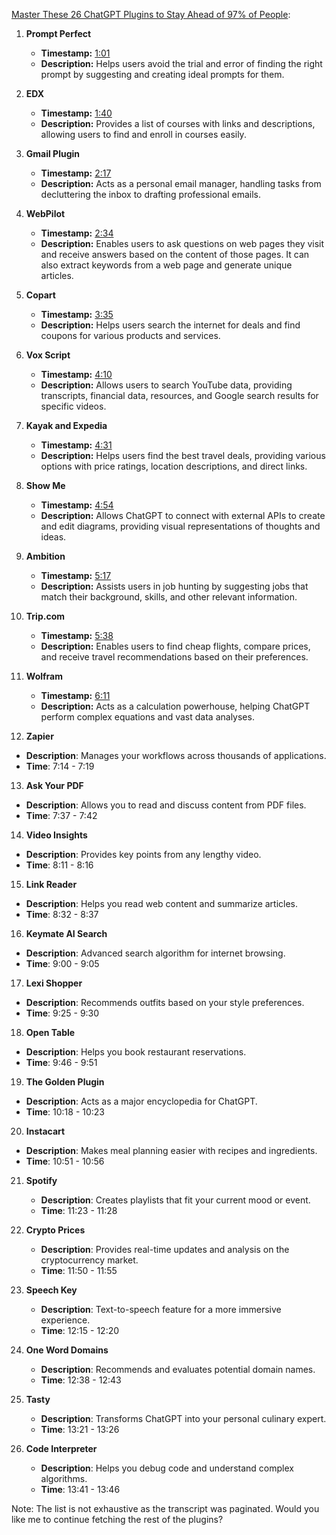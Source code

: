 [Master These 26 ChatGPT Plugins to Stay Ahead of 97% of People](https://www.youtube.com/watch?v=Pxyy2IlVyWs):

1. **Prompt Perfect** 
   - **Timestamp:** [1:01](https://www.youtube.com/watch?v=Pxyy2IlVyWs&t=61s)
   - **Description:** Helps users avoid the trial and error of finding the right prompt by suggesting and creating ideal prompts for them.
   
2. **EDX** 
   - **Timestamp:** [1:40](https://www.youtube.com/watch?v=Pxyy2IlVyWs&t=100s)
   - **Description:** Provides a list of courses with links and descriptions, allowing users to find and enroll in courses easily.
   
3. **Gmail Plugin** 
   - **Timestamp:** [2:17](https://www.youtube.com/watch?v=Pxyy2IlVyWs&t=137s)
   - **Description:** Acts as a personal email manager, handling tasks from decluttering the inbox to drafting professional emails.
   
4. **WebPilot** 
   - **Timestamp:** [2:34](https://www.youtube.com/watch?v=Pxyy2IlVyWs&t=154s)
   - **Description:** Enables users to ask questions on web pages they visit and receive answers based on the content of those pages. It can also extract keywords from a web page and generate unique articles.
   
5. **Copart** 
   - **Timestamp:** [3:35](https://www.youtube.com/watch?v=Pxyy2IlVyWs&t=215s)
   - **Description:** Helps users search the internet for deals and find coupons for various products and services.
   
6. **Vox Script** 
   - **Timestamp:** [4:10](https://www.youtube.com/watch?v=Pxyy2IlVyWs&t=250s)
   - **Description:** Allows users to search YouTube data, providing transcripts, financial data, resources, and Google search results for specific videos.
   
7. **Kayak and Expedia** 
   - **Timestamp:** [4:31](https://www.youtube.com/watch?v=Pxyy2IlVyWs&t=271s)
   - **Description:** Helps users find the best travel deals, providing various options with price ratings, location descriptions, and direct links.
   
8. **Show Me** 
   - **Timestamp:** [4:54](https://www.youtube.com/watch?v=Pxyy2IlVyWs&t=294s)
   - **Description:** Allows ChatGPT to connect with external APIs to create and edit diagrams, providing visual representations of thoughts and ideas.
   
9. **Ambition** 
   - **Timestamp:** [5:17](https://www.youtube.com/watch?v=Pxyy2IlVyWs&t=317s)
   - **Description:** Assists users in job hunting by suggesting jobs that match their background, skills, and other relevant information.
   
10. **Trip.com** 
    - **Timestamp:** [5:38](https://www.youtube.com/watch?v=Pxyy2IlVyWs&t=338s)
    - **Description:** Enables users to find cheap flights, compare prices, and receive travel recommendations based on their preferences.
    
11. **Wolfram** 
    - **Timestamp:** [6:11](https://www.youtube.com/watch?v=Pxyy2IlVyWs&t=371s)
    - **Description:** Acts as a calculation powerhouse, helping ChatGPT perform complex equations and vast data analyses.
    
12. **Zapier**
   - **Description**: Manages your workflows across thousands of applications.
   - **Time**: 7:14 - 7:19

13. **Ask Your PDF**
   - **Description**: Allows you to read and discuss content from PDF files.
   - **Time**: 7:37 - 7:42

14. **Video Insights**
   - **Description**: Provides key points from any lengthy video.
   - **Time**: 8:11 - 8:16

15. **Link Reader**
   - **Description**: Helps you read web content and summarize articles.
   - **Time**: 8:32 - 8:37

16. **Keymate AI Search**
   - **Description**: Advanced search algorithm for internet browsing.
   - **Time**: 9:00 - 9:05

17. **Lexi Shopper**
   - **Description**: Recommends outfits based on your style preferences.
   - **Time**: 9:25 - 9:30

18. **Open Table**
   - **Description**: Helps you book restaurant reservations.
   - **Time**: 9:46 - 9:51

19. **The Golden Plugin**
   - **Description**: Acts as a major encyclopedia for ChatGPT.
   - **Time**: 10:18 - 10:23

20. **Instacart**
   - **Description**: Makes meal planning easier with recipes and ingredients.
   - **Time**: 10:51 - 10:56

21. **Spotify**
    - **Description**: Creates playlists that fit your current mood or event.
    - **Time**: 11:23 - 11:28

22. **Crypto Prices**
    - **Description**: Provides real-time updates and analysis on the cryptocurrency market.
    - **Time**: 11:50 - 11:55

23. **Speech Key**
    - **Description**: Text-to-speech feature for a more immersive experience.
    - **Time**: 12:15 - 12:20

24. **One Word Domains**
    - **Description**: Recommends and evaluates potential domain names.
    - **Time**: 12:38 - 12:43

25. **Tasty**
    - **Description**: Transforms ChatGPT into your personal culinary expert.
    - **Time**: 13:21 - 13:26

26. **Code Interpreter**
    - **Description**: Helps you debug code and understand complex algorithms.
    - **Time**: 13:41 - 13:46

Note: The list is not exhaustive as the transcript was paginated. Would you like me to continue fetching the rest of the plugins?